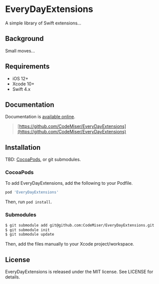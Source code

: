 
# EveryDayExtensions

A simple library of Swift extensions...

## Background

Small moves...

## Requirements

- iOS 12+
- Xcode 10+
- Swift 4.x

## Documentation

Documentation is  [available online](https://github.com/CodeMiser/EveryDayExtensions).

> [https://github.com/CodeMiser/EveryDayExtensions](https://github.com/CodeMiser/EveryDayExtensions)

## Installation

TBD: [CocoaPods](https://github.com/cocoapods/cocoapods), or git submodules.

### CocoaPods

To add EveryDayExtensions, add the following to your Podfile.

```ruby
pod 'EveryDayExtensions'
```

Then, run `pod install`.

### Submodules

```bash
$ git submodule add git@github.com:CodeMiser/EveryDayExtensions.git
$ git submodule init
$ git submodule update
```

Then, add the files manually to your Xcode project/workspace.

## License

EveryDayExtensions is released under the MIT license. See LICENSE for details.
